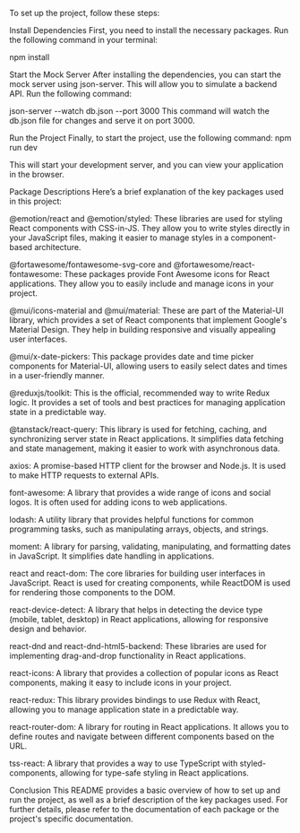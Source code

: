 To set up the project, follow these steps:

Install Dependencies
First, you need to install the necessary packages. Run the following command in your terminal:


npm install

Start the Mock Server
After installing the dependencies, you can start the mock server using json-server. This will allow you to simulate a backend API. Run the following command:

json-server --watch db.json --port 3000
This command will watch the db.json file for changes and serve it on port 3000.

Run the Project
Finally, to start the project, use the following command:
npm run dev


This will start your development server, and you can view your application in the browser.

Package Descriptions
Here’s a brief explanation of the key packages used in this project:

@emotion/react and @emotion/styled: These libraries are used for styling React components with CSS-in-JS. They allow you to write styles directly in your JavaScript files, making it easier to manage styles in a component-based architecture.

@fortawesome/fontawesome-svg-core and @fortawesome/react-fontawesome: These packages provide Font Awesome icons for React applications. They allow you to easily include and manage icons in your project.

@mui/icons-material and @mui/material: These are part of the Material-UI library, which provides a set of React components that implement Google's Material Design. They help in building responsive and visually appealing user interfaces.

@mui/x-date-pickers: This package provides date and time picker components for Material-UI, allowing users to easily select dates and times in a user-friendly manner.

@reduxjs/toolkit: This is the official, recommended way to write Redux logic. It provides a set of tools and best practices for managing application state in a predictable way.

@tanstack/react-query: This library is used for fetching, caching, and synchronizing server state in React applications. It simplifies data fetching and state management, making it easier to work with asynchronous data.

axios: A promise-based HTTP client for the browser and Node.js. It is used to make HTTP requests to external APIs.

font-awesome: A library that provides a wide range of icons and social logos. It is often used for adding icons to web applications.

lodash: A utility library that provides helpful functions for common programming tasks, such as manipulating arrays, objects, and strings.

moment: A library for parsing, validating, manipulating, and formatting dates in JavaScript. It simplifies date handling in applications.

react and react-dom: The core libraries for building user interfaces in JavaScript. React is used for creating components, while ReactDOM is used for rendering those components to the DOM.

react-device-detect: A library that helps in detecting the device type (mobile, tablet, desktop) in React applications, allowing for responsive design and behavior.

react-dnd and react-dnd-html5-backend: These libraries are used for implementing drag-and-drop functionality in React applications.

react-icons: A library that provides a collection of popular icons as React components, making it easy to include icons in your project.

react-redux: This library provides bindings to use Redux with React, allowing you to manage application state in a predictable way.

react-router-dom: A library for routing in React applications. It allows you to define routes and navigate between different components based on the URL.

tss-react: A library that provides a way to use TypeScript with styled-components, allowing for type-safe styling in React applications.

Conclusion
This README provides a basic overview of how to set up and run the project, as well as a brief description of the key packages used. For further details, please refer to the documentation of each package or the project's specific documentation.
